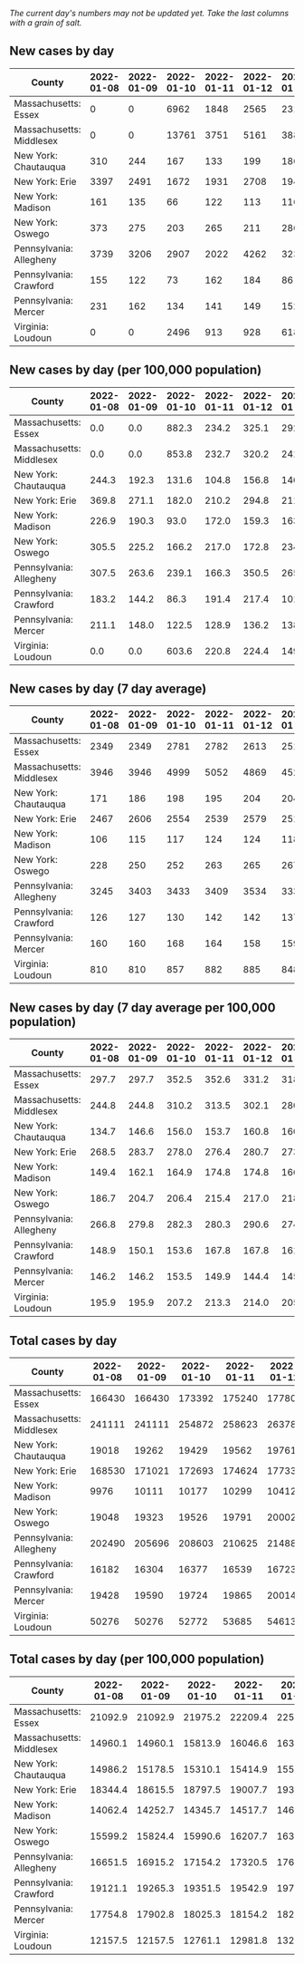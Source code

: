 _The current day's numbers may not be updated yet. Take the last columns with a grain of salt._
## New cases by day

| County | 2022-01-08 | 2022-01-09 | 2022-01-10 | 2022-01-11 | 2022-01-12 | 2022-01-13 | 2022-01-14 |
| --- | --- | --- | --- | --- | --- | --- | --- |
| Massachusetts: Essex | 0 | 0 | 6962 | 1848 | 2565 | 2310 |  |
| Massachusetts: Middlesex | 0 | 0 | 13761 | 3751 | 5161 | 3886 |  |
| New York: Chautauqua | 310 | 244 | 167 | 133 | 199 | 186 |  |
| New York: Erie | 3397 | 2491 | 1672 | 1931 | 2708 | 1943 |  |
| New York: Madison | 161 | 135 | 66 | 122 | 113 | 116 |  |
| New York: Oswego | 373 | 275 | 203 | 265 | 211 | 286 |  |
| Pennsylvania: Allegheny | 3739 | 3206 | 2907 | 2022 | 4262 | 3230 | 3156 |
| Pennsylvania: Crawford | 155 | 122 | 73 | 162 | 184 | 86 | 182 |
| Pennsylvania: Mercer | 231 | 162 | 134 | 141 | 149 | 152 | 203 |
| Virginia: Loudoun | 0 | 0 | 2496 | 913 | 928 | 618 | 542 |

## New cases by day (per 100,000 population)

| County | 2022-01-08 | 2022-01-09 | 2022-01-10 | 2022-01-11 | 2022-01-12 | 2022-01-13 | 2022-01-14 |
| --- | --- | --- | --- | --- | --- | --- | --- |
| Massachusetts: Essex | 0.0 | 0.0 | 882.3 | 234.2 | 325.1 | 292.8 |  |
| Massachusetts: Middlesex | 0.0 | 0.0 | 853.8 | 232.7 | 320.2 | 241.1 |  |
| New York: Chautauqua | 244.3 | 192.3 | 131.6 | 104.8 | 156.8 | 146.6 |  |
| New York: Erie | 369.8 | 271.1 | 182.0 | 210.2 | 294.8 | 211.5 |  |
| New York: Madison | 226.9 | 190.3 | 93.0 | 172.0 | 159.3 | 163.5 |  |
| New York: Oswego | 305.5 | 225.2 | 166.2 | 217.0 | 172.8 | 234.2 |  |
| Pennsylvania: Allegheny | 307.5 | 263.6 | 239.1 | 166.3 | 350.5 | 265.6 | 259.5 |
| Pennsylvania: Crawford | 183.2 | 144.2 | 86.3 | 191.4 | 217.4 | 101.6 | 215.1 |
| Pennsylvania: Mercer | 211.1 | 148.0 | 122.5 | 128.9 | 136.2 | 138.9 | 185.5 |
| Virginia: Loudoun | 0.0 | 0.0 | 603.6 | 220.8 | 224.4 | 149.4 | 131.1 |

## New cases by day (7 day average)

| County | 2022-01-08 | 2022-01-09 | 2022-01-10 | 2022-01-11 | 2022-01-12 | 2022-01-13 | 2022-01-14 |
| --- | --- | --- | --- | --- | --- | --- | --- |
| Massachusetts: Essex | 2349 | 2349 | 2781 | 2782 | 2613 | 2515 |  |
| Massachusetts: Middlesex | 3946 | 3946 | 4999 | 5052 | 4869 | 4525 |  |
| New York: Chautauqua | 171 | 186 | 198 | 195 | 204 | 204 |  |
| New York: Erie | 2467 | 2606 | 2554 | 2539 | 2579 | 2512 |  |
| New York: Madison | 106 | 115 | 117 | 124 | 124 | 118 |  |
| New York: Oswego | 228 | 250 | 252 | 263 | 265 | 267 |  |
| Pennsylvania: Allegheny | 3245 | 3403 | 3433 | 3409 | 3534 | 3333 | 3217 |
| Pennsylvania: Crawford | 126 | 127 | 130 | 142 | 142 | 137 | 138 |
| Pennsylvania: Mercer | 160 | 160 | 168 | 164 | 158 | 159 | 167 |
| Virginia: Loudoun | 810 | 810 | 857 | 882 | 885 | 848 | 785 |

## New cases by day (7 day average per 100,000 population)

| County | 2022-01-08 | 2022-01-09 | 2022-01-10 | 2022-01-11 | 2022-01-12 | 2022-01-13 | 2022-01-14 |
| --- | --- | --- | --- | --- | --- | --- | --- |
| Massachusetts: Essex | 297.7 | 297.7 | 352.5 | 352.6 | 331.2 | 318.7 |  |
| Massachusetts: Middlesex | 244.8 | 244.8 | 310.2 | 313.5 | 302.1 | 280.8 |  |
| New York: Chautauqua | 134.7 | 146.6 | 156.0 | 153.7 | 160.8 | 160.8 |  |
| New York: Erie | 268.5 | 283.7 | 278.0 | 276.4 | 280.7 | 273.4 |  |
| New York: Madison | 149.4 | 162.1 | 164.9 | 174.8 | 174.8 | 166.3 |  |
| New York: Oswego | 186.7 | 204.7 | 206.4 | 215.4 | 217.0 | 218.7 |  |
| Pennsylvania: Allegheny | 266.8 | 279.8 | 282.3 | 280.3 | 290.6 | 274.1 | 264.5 |
| Pennsylvania: Crawford | 148.9 | 150.1 | 153.6 | 167.8 | 167.8 | 161.9 | 163.1 |
| Pennsylvania: Mercer | 146.2 | 146.2 | 153.5 | 149.9 | 144.4 | 145.3 | 152.6 |
| Virginia: Loudoun | 195.9 | 195.9 | 207.2 | 213.3 | 214.0 | 205.1 | 189.8 |

## Total cases by day

| County | 2022-01-08 | 2022-01-09 | 2022-01-10 | 2022-01-11 | 2022-01-12 | 2022-01-13 | 2022-01-14 |
| --- | --- | --- | --- | --- | --- | --- | --- |
| Massachusetts: Essex | 166430 | 166430 | 173392 | 175240 | 177805 | 180115 |  |
| Massachusetts: Middlesex | 241111 | 241111 | 254872 | 258623 | 263784 | 267670 |  |
| New York: Chautauqua | 19018 | 19262 | 19429 | 19562 | 19761 | 19947 |  |
| New York: Erie | 168530 | 171021 | 172693 | 174624 | 177332 | 179275 |  |
| New York: Madison | 9976 | 10111 | 10177 | 10299 | 10412 | 10528 |  |
| New York: Oswego | 19048 | 19323 | 19526 | 19791 | 20002 | 20288 |  |
| Pennsylvania: Allegheny | 202490 | 205696 | 208603 | 210625 | 214887 | 218117 | 221273 |
| Pennsylvania: Crawford | 16182 | 16304 | 16377 | 16539 | 16723 | 16809 | 16991 |
| Pennsylvania: Mercer | 19428 | 19590 | 19724 | 19865 | 20014 | 20166 | 20369 |
| Virginia: Loudoun | 50276 | 50276 | 52772 | 53685 | 54613 | 55231 | 55773 |

## Total cases by day (per 100,000 population)

| County | 2022-01-08 | 2022-01-09 | 2022-01-10 | 2022-01-11 | 2022-01-12 | 2022-01-13 | 2022-01-14 |
| --- | --- | --- | --- | --- | --- | --- | --- |
| Massachusetts: Essex | 21092.9 | 21092.9 | 21975.2 | 22209.4 | 22534.5 | 22827.3 |  |
| Massachusetts: Middlesex | 14960.1 | 14960.1 | 15813.9 | 16046.6 | 16366.8 | 16607.9 |  |
| New York: Chautauqua | 14986.2 | 15178.5 | 15310.1 | 15414.9 | 15571.7 | 15718.3 |  |
| New York: Erie | 18344.4 | 18615.5 | 18797.5 | 19007.7 | 19302.5 | 19513.9 |  |
| New York: Madison | 14062.4 | 14252.7 | 14345.7 | 14517.7 | 14677.0 | 14840.5 |  |
| New York: Oswego | 15599.2 | 15824.4 | 15990.6 | 16207.7 | 16380.4 | 16614.7 |  |
| Pennsylvania: Allegheny | 16651.5 | 16915.2 | 17154.2 | 17320.5 | 17671.0 | 17936.6 | 18196.1 |
| Pennsylvania: Crawford | 19121.1 | 19265.3 | 19351.5 | 19542.9 | 19760.4 | 19862.0 | 20077.0 |
| Pennsylvania: Mercer | 17754.8 | 17902.8 | 18025.3 | 18154.2 | 18290.3 | 18429.2 | 18614.7 |
| Virginia: Loudoun | 12157.5 | 12157.5 | 12761.1 | 12981.8 | 13206.3 | 13355.7 | 13486.8 |
